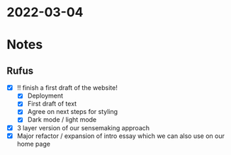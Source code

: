 # 2022-03-04

# Notes

## Rufus

* [x] !! finish a first draft of the website!
  * [x] Deployment
  * [x] First draft of text
  * [x] Agree on next steps for styling
  * [x] Dark mode / light mode
* [x] 3 layer version of our sensemaking approach
* [x] Major refactor / expansion of intro essay which we can also use on our home page
